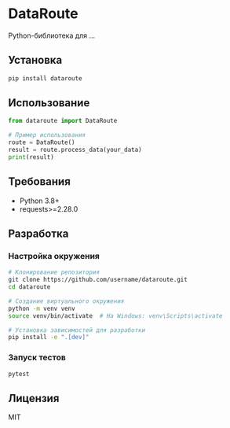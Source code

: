 # DataRoute

Python-библиотека для ...

## Установка

```bash
pip install dataroute
```

## Использование

```python
from dataroute import DataRoute

# Пример использования
route = DataRoute()
result = route.process_data(your_data)
print(result)
```

## Требования

- Python 3.8+
- requests>=2.28.0

## Разработка

### Настройка окружения

```bash
# Клонирование репозитория
git clone https://github.com/username/dataroute.git
cd dataroute

# Создание виртуального окружения
python -m venv venv
source venv/bin/activate  # На Windows: venv\Scripts\activate

# Установка зависимостей для разработки
pip install -e ".[dev]"
```

### Запуск тестов

```bash
pytest
```

## Лицензия

MIT
